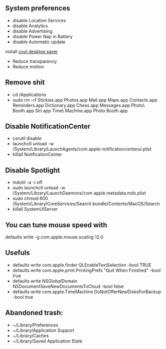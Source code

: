 ## System preferences
* disable Location Services
* disable Analytics
* disable Advertising
* disable Power Nap in Battery
* disable Automatic update

install [cool desktop saver](//github.com/pedrommcarrasco/Brooklyn/releases/download/1.0.0/Brooklyn.saver.zip)

* Reduce transparency
* Reduce motion

## Remove shit
* cd /Applications
* sudo rm -rf Stickies.app Photos.app Mail.app Maps.app Contacts.app Reminders.app Dictionary.app Chess.app Messages.app Photo\ Booth.app Siri.app Time\ Machine.app Photo Booth.app

## Disable NotificationCenter
* csrutil disable
* launchctl unload -w /System/Library/LaunchAgents/com.apple.notificationcenterui.plist
* killall NotificationCenter

## Disable Spotlight
* mdutil -a -i off
* sudo launchctl unload -w /System/Library/LaunchDaemons/com.apple.metadata.mds.plist
* sudo chmod 600 /System/Library/CoreServices/Search.bundle/Contents/MacOS/Search
* killall SystemUIServer

## You can tune mouse speed with
defaults write -g com.apple.mouse.scaling 12.0

## Usefuls
* defaults write com.apple.finder QLEnableTextSelection -bool TRUE
* defaults write com.apple.print.PrintingPrefs "Quit When Finished" -bool true
* defaults write NSGlobalDomain NSDocumentSaveNewDocumentsToCloud -bool false
* defaults write com.apple.TimeMachine DoNotOfferNewDisksForBackup -bool true

## Abandoned trash:
* ~/Library/Preferences
* ~/Library/Application Support
* ~/Library/Caches
* ~/Library/Saved Application State
